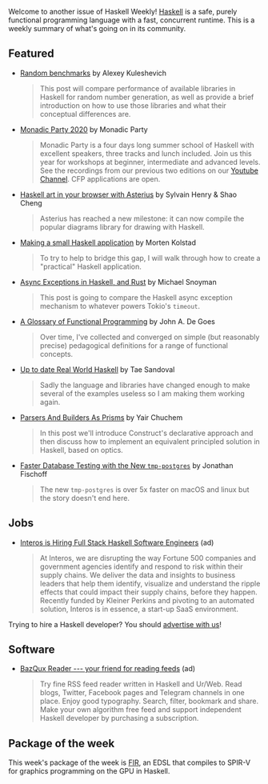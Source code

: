 Welcome to another issue of Haskell Weekly!
[Haskell](https://www.haskell.org) is a safe, purely functional programming language with a fast, concurrent runtime.
This is a weekly summary of what's going on in its community.

## Featured

- [Random benchmarks](https://alexey.kuleshevi.ch/blog/2019/12/21/random-benchmarks/) by Alexey Kuleshevich
  > This post will compare performance of available libraries in Haskell for random number generation, as well as provide a brief introduction on how to use those libraries and what their conceptual differences are.

- [Monadic Party 2020](https://monadic.party) by Monadic Party
  > Monadic Party is a four days long summer school of Haskell with excellent speakers, three tracks and lunch included. Join us this year for workshops at beginner, intermediate and advanced levels. See the recordings from our previous two editions on our [Youtube Channel](https://www.youtube.com/channel/UCCeiYYR2fCXarkfSqqFBwuA/videos). CFP applications are open.

- [Haskell art in your browser with Asterius](https://www.tweag.io/posts/2019-12-19-asterius-diagrams.html) by Sylvain Henry & Shao Cheng
  > Asterius has reached a new milestone: it can now compile the popular diagrams library for drawing with Haskell.

- [Making a small Haskell application](https://functional.christmas/2019/23) by Morten Kolstad
  > To try to help to bridge this gap, I will walk through how to create a "practical" Haskell application.

- [Async Exceptions in Haskell, and Rust](https://tech.fpcomplete.com/blog/async-exceptions-haskell-rust) by Michael Snoyman
  > This post is going to compare the Haskell async exception mechanism to whatever powers Tokio's `timeout`.

- [A Glossary of Functional Programming](http://degoes.net/articles/fp-glossary) by John A. De Goes
  > Over time, I've collected and converged on simple (but reasonably precise) pedagogical definitions for a range of functional concepts.

- [Up to date Real World Haskell](https://github.com/tssm/up-to-date-real-world-haskell) by Tae Sandoval
  > Sadly the language and libraries have changed enough to make several of the examples useless so I am making them working again.

- [Parsers And Builders As Prisms](https://yairchu.github.io/posts/codecs-as-prisms.html) by Yair Chuchem
  > In this post we'll introduce Construct's declarative approach and then discuss how to implement an equivalent principled solution in Haskell, based on optics.

- [Faster Database Testing with the New `tmp-postgres`](https://jfischoff.github.io/blog/faster-database-testing.html) by Jonathan Fischoff
  > The new `tmp-postgres` is over 5x faster on macOS and linux but the story doesn't end here.

## Jobs

- [Interos is Hiring Full Stack Haskell Software Engineers](https://www.interos.ai/careers/#haskell-software-engineer-ii) (ad)
  > At Interos, we are disrupting the way Fortune 500 companies and government agencies identify and respond to risk within their supply chains. We deliver the data and insights to business leaders that help them identify, visualize and understand the ripple effects that could impact their supply chains, before they happen. Recently funded by Kleiner Perkins and pivoting to an automated solution, Interos is in essence, a start-up SaaS environment.

Trying to hire a Haskell developer?
You should [advertise with us](https://haskellweekly.news/advertising.html)!

## Software

- [BazQux Reader --- your friend for reading feeds](https://bazqux.com/r/hwn_dec19) (ad)
  > Try fine RSS feed reader written in Haskell and Ur/Web. Read blogs, Twitter, Facebook pages and Telegram channels in one place. Enjoy good typography. Search, filter, bookmark and share. Make your own algorithm free feed and support independent Haskell developer by purchasing a subscription.

## Package of the week

This week's package of the week is [FIR](https://gitlab.com/sheaf/fir/blob/cbbfb3b6a8731ac10f4d90e42ece705abe4e0656/readme.md), an EDSL that compiles to SPIR-V for graphics programming on the GPU in Haskell.
